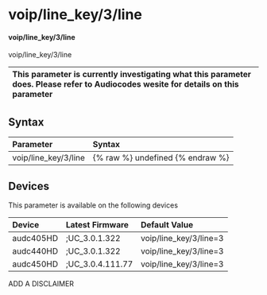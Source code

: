 ﻿---
description: voip/line_key/3/line
search: false
---

# voip/line_key/3/line

#### voip/line_key/3/line

voip/line_key/3/line


| This parameter is currently investigating what this parameter does. Please refer to Audiocodes wesite for details on this parameter | 
| :--- |

## Syntax
| Parameter | Syntax |
| :--- | :--- |
|voip/line_key/3/line | {% raw %} undefined {% endraw %}|

## Devices
This parameter is available on the following devices

| Device | Latest Firmware | Default Value |
|:---|:---|:---|
| audc405HD | ;UC_3.0.1.322 | voip/line_key/3/line=3 
| audc440HD | ;UC_3.0.1.322 | voip/line_key/3/line=3 
| audc450HD | ;UC_3.0.4.111.77 | voip/line_key/3/line=3 

ADD A DISCLAIMER
